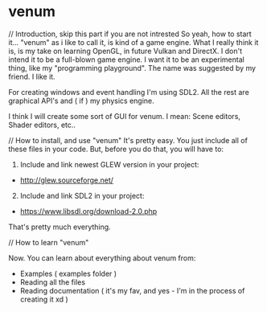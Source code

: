 # venum

// Introduction, skip this part if you are not intrested
So yeah, how to start it...
"venum" as i like to call it, is kind of a game engine. 
What I really think it is, is my take on learning OpenGL, in future Vulkan and DirectX.
I don't intend it to be a full-blown game engine. I want it to be an experimental thing, like my "programming playground". 
The name was suggested by my friend. I like it.

For creating windows and event handling I'm using SDL2. 
All the rest are graphical API's and ( if ) my physics engine.

I think I will create some sort of GUI for venum. 
I mean: Scene editors, Shader editors, etc..

// How to install, and use "venum"
It's pretty easy. You just include all of these files in your code. 
But, before you do that, you will have to:

1) Include and link newest GLEW version in your project:
- http://glew.sourceforge.net/
2) Include and link SDL2 in your project:
- https://www.libsdl.org/download-2.0.php

That's pretty much everything. 


// How to learn "venum"

Now. You can learn about everything about venum from: 
- Examples ( examples folder )
- Reading all the files
- Reading documentation ( it's my fav, and yes - I'm in the process of creating it xd )
